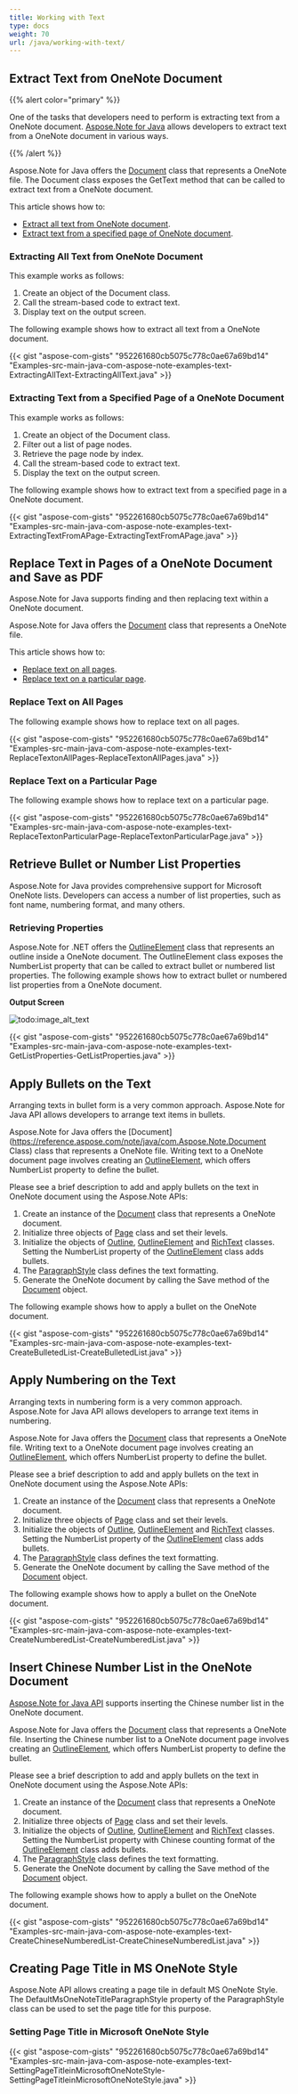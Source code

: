 ```yaml
---
title: Working with Text
type: docs
weight: 70
url: /java/working-with-text/
---
```


## **Extract Text from OneNote Document**
{{% alert color="primary" %}} 

One of the tasks that developers need to perform is extracting text from a OneNote document. [Aspose.Note for Java](https://products.aspose.com/note/java/) allows developers to extract text from a OneNote document in various ways.

{{% /alert %}} 

Aspose.Note for Java offers the [Document](https://reference.aspose.com/note/java/com.aspose.note/Document) class that represents a OneNote file. The Document class exposes the GetText method that can be called to extract text from a OneNote document.

This article shows how to:

- [Extract all text from OneNote document](/note/java/working-with-text/#extracting-all-text-from-onenote-document).
- [Extract text from a specified page of OneNote document](/note/java/working-with-text/#extracting-text-from-a-specified-page-of-a-onenote-document).
### **Extracting All Text from OneNote Document**
This example works as follows:

1. Create an object of the Document class.
1. Call the stream-based code to extract text.
1. Display text on the output screen.

The following example shows how to extract all text from a OneNote document.

{{< gist "aspose-com-gists" "952261680cb5075c778c0ae67a69bd14" "Examples-src-main-java-com-aspose-note-examples-text-ExtractingAllText-ExtractingAllText.java" >}}
### **Extracting Text from a Specified Page of a OneNote Document**
This example works as follows:

1. Create an object of the Document class.
1. Filter out a list of page nodes.
1. Retrieve the page node by index.
1. Call the stream-based code to extract text.
1. Display the text on the output screen.

The following example shows how to extract text from a specified page in a OneNote document.

{{< gist "aspose-com-gists" "952261680cb5075c778c0ae67a69bd14" "Examples-src-main-java-com-aspose-note-examples-text-ExtractingTextFromAPage-ExtractingTextFromAPage.java" >}}
## **Replace Text in Pages of a OneNote Document and Save as PDF**
Aspose.Note for Java supports finding and then replacing text within a OneNote document.

Aspose.Note for Java offers the [Document](https://reference.aspose.com/note/java/com.aspose.note/Document) class that represents a OneNote file.

This article shows how to:

- [Replace text on all pages](/note/java/working-with-text/#replace-text-on-all-pages).
- [Replace text on a particular page](/note/java/working-with-text/#replace-text-on-a-particular-page).
### **Replace Text on All Pages**
The following example shows how to replace text on all pages.

{{< gist "aspose-com-gists" "952261680cb5075c778c0ae67a69bd14" "Examples-src-main-java-com-aspose-note-examples-text-ReplaceTextonAllPages-ReplaceTextonAllPages.java" >}}
### **Replace Text on a Particular Page**
The following example shows how to replace text on a particular page.

{{< gist "aspose-com-gists" "952261680cb5075c778c0ae67a69bd14" "Examples-src-main-java-com-aspose-note-examples-text-ReplaceTextonParticularPage-ReplaceTextonParticularPage.java" >}}
## **Retrieve Bullet or Number List Properties**
Aspose.Note for Java provides comprehensive support for Microsoft OneNote lists. Developers can access a number of list properties, such as font name, numbering format, and many others.
### **Retrieving Properties**
Aspose.Note for .NET offers the [OutlineElement](https://reference.aspose.com/note/java/com.aspose.note/OutlineElement) class that represents an outline inside a OneNote document. The OutlineElement class exposes the NumberList property that can be called to extract bullet or numbered list properties. The following example shows how to extract bullet or numbered list properties from a OneNote document.

**Output Screen** 

![todo:image_alt_text](working-with-text_1.png)

{{< gist "aspose-com-gists" "952261680cb5075c778c0ae67a69bd14" "Examples-src-main-java-com-aspose-note-examples-text-GetListProperties-GetListProperties.java" >}}
## **Apply Bullets on the Text**
Arranging texts in bullet form is a very common approach. Aspose.Note for Java API allows developers to arrange text items in bullets.

Aspose.Note for Java offers the [Document](https://reference.aspose.com/note/java/com.Aspose.Note.Document Class) class that represents a OneNote file. Writing text to a OneNote document page involves creating an [OutlineElement](https://reference.aspose.com/note/java/com.aspose.note/OutlineElement), which offers NumberList property to define the bullet.

Please see a brief description to add and apply bullets on the text in OneNote document using the Aspose.Note APIs:

1. Create an instance of the [Document](https://reference.aspose.com/note/java/com.aspose.note/Document) class that represents a OneNote document.
1. Initialize three objects of [Page](https://reference.aspose.com/note/java/com.aspose.note/Page) class and set their levels.
1. Initialize the objects of [Outline](https://reference.aspose.com/note/java/com.aspose.note/Outline), [OutlineElement](https://reference.aspose.com/note/java/com.aspose.note/OutlineElement) and [RichText](https://reference.aspose.com/note/java/com.aspose.note/RichText) classes. 
   Setting the NumberList property of the [OutlineElement](https://reference.aspose.com/note/java/com.aspose.note/OutlineElement) class adds bullets.
1. The [ParagraphStyle](https://reference.aspose.com/note/java/com.aspose.note/ParagraphStyle) class defines the text formatting.
1. Generate the OneNote document by calling the Save method of the [Document](https://reference.aspose.com/note/java/com.aspose.note/Document) object.

The following example shows how to apply a bullet on the OneNote document.

{{< gist "aspose-com-gists" "952261680cb5075c778c0ae67a69bd14" "Examples-src-main-java-com-aspose-note-examples-text-CreateBulletedList-CreateBulletedList.java" >}}
## **Apply Numbering on the Text**
Arranging texts in numbering form is a very common approach. Aspose.Note for Java API allows developers to arrange text items in numbering.

Aspose.Note for Java offers the [Document](https://reference.aspose.com/note/java/com.aspose.note/Document) class that represents a OneNote file. Writing text to a OneNote document page involves creating an [OutlineElement](https://reference.aspose.com/note/java/com.aspose.note/OutlineElement), which offers NumberList property to define the bullet.

Please see a brief description to add and apply bullets on the text in OneNote document using the Aspose.Note APIs:

1. Create an instance of the [Document](https://reference.aspose.com/note/java/com.aspose.note/Document) class that represents a OneNote document.
1. Initialize three objects of [Page](https://reference.aspose.com/note/java/com.aspose.note/Page) class and set their levels.
1. Initialize the objects of [Outline](https://reference.aspose.com/note/java/com.aspose.note/Outline), [OutlineElement](https://reference.aspose.com/note/java/com.aspose.note/OutlineElement) and [RichText](https://reference.aspose.com/note/java/com.aspose.note/RichText) classes. 
   Setting the NumberList property of the [OutlineElement](https://reference.aspose.com/note/java/com.aspose.note/OutlineElement) class adds bullets.
1. The [ParagraphStyle](https://reference.aspose.com/note/java/com.aspose.note/ParagraphStyle) class defines the text formatting.
1. Generate the OneNote document by calling the Save method of the [Document](https://reference.aspose.com/note/java/com.aspose.note/Document) object.

The following example shows how to apply a bullet on the OneNote document.

{{< gist "aspose-com-gists" "952261680cb5075c778c0ae67a69bd14" "Examples-src-main-java-com-aspose-note-examples-text-CreateNumberedList-CreateNumberedList.java" >}}
## **Insert Chinese Number List in the OneNote Document**
[Aspose.Note for Java API](https://products.aspose.com/note/java/) supports inserting the Chinese number list in the OneNote document.

Aspose.Note for Java offers the [Document](https://reference.aspose.com/note/java/com.aspose.note/Document) class that represents a OneNote file. Inserting the Chinese number list to a OneNote document page involves creating an [OutlineElement](https://reference.aspose.com/note/java/com.aspose.note/OutlineElement), which offers NumberList property to define the bullet.

Please see a brief description to add and apply bullets on the text in OneNote document using the Aspose.Note APIs:

1. Create an instance of the [Document](https://reference.aspose.com/note/java/com.aspose.note/Document) class that represents a OneNote document.
1. Initialize three objects of [Page](https://reference.aspose.com/note/java/com.aspose.note/Page) class and set their levels.
1. Initialize the objects of [Outline](https://reference.aspose.com/note/java/com.aspose.note/Outline), [OutlineElement](https://reference.aspose.com/note/java/com.aspose.note/OutlineElement) and [RichText](https://reference.aspose.com/note/java/com.aspose.note/RichText) classes. 
   Setting the NumberList property with Chinese counting format of the [OutlineElement](https://reference.aspose.com/note/java/com.aspose.note/OutlineElement) class adds bullets.
1. The [ParagraphStyle](https://reference.aspose.com/note/java/com.aspose.note/ParagraphStyle) class defines the text formatting.
1. Generate the OneNote document by calling the Save method of the [Document](https://reference.aspose.com/note/java/com.aspose.note/Document) object.

The following example shows how to apply a bullet on the OneNote document.

{{< gist "aspose-com-gists" "952261680cb5075c778c0ae67a69bd14" "Examples-src-main-java-com-aspose-note-examples-text-CreateChineseNumberedList-CreateChineseNumberedList.java" >}}
## **Creating Page Title in MS OneNote Style**
Aspose.Note API allows creating a page tile in default MS OneNote Style. The DefaultMsOneNoteTitleParagraphStyle property of the ParagraphStyle class can be used to set the page title for this purpose.
### **Setting Page Title in Microsoft OneNote Style**
{{< gist "aspose-com-gists" "952261680cb5075c778c0ae67a69bd14" "Examples-src-main-java-com-aspose-note-examples-text-SettingPageTitleinMicrosoftOneNoteStyle-SettingPageTitleinMicrosoftOneNoteStyle.java" >}}
